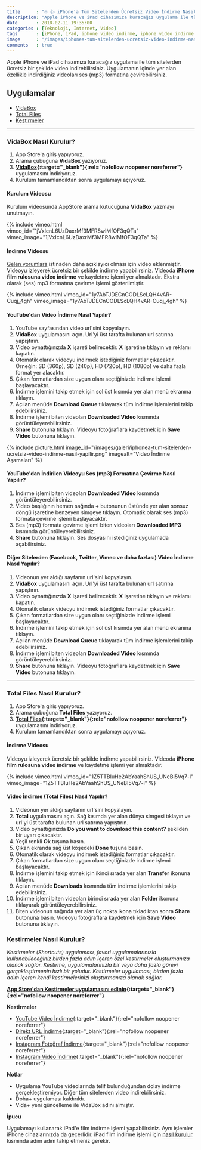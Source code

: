 ```yaml
---
title      : "🔥 👍 iPhone'a Tüm Sitelerden Ücretsiz Video İndirme Nasıl Yapılır?"
description: "Apple iPhone ve iPad cihazımıza kuracağız uygulama ile tüm sitelerden ücretsiz bir şekilde video indirebilirsiniz. Uygulamanın içinde yer alan özellikle indirdiğiniz videoları ses (mp3) formatına çevirebilirsiniz."
date       : 2018-02-11 19:35:00
categories : [Teknoloji, İnternet, Video]
tags       : [iPhone, iPad, iphone video indirme, iphone video indirme programı, ios video indirme, ıphone video indirme, twitter video indirme ios, iphone video indirme 2019]
image      : "/images/iphonea-tum-sitelerden-ucretsiz-video-indirme-nasil-yapilir.png"
comments   : true
---
```


Apple iPhone ve iPad cihazımıza kuracağız uygulama ile tüm sitelerden ücretsiz bir şekilde video indirebilirsiniz. Uygulamanın içinde yer alan özellikle indirdiğiniz videoları ses (mp3) formatına çevirebilirsiniz.

## Uygulamalar

- [VidaBox](#vidabox-nasıl-kurulur)
- [Total Files](#total-files-nasıl-kurulur)
- [Kestirmeler](#kestirmeler-nasıl-kurulur)

---

### VidaBox Nasıl Kurulur?

1. App Store'a giriş yapıyoruz.
2. Arama çubuğuna **VidaBox** yazıyoruz.
3. **[VidaBox](https://apple.co/2RC2ghY){:target="_blank"}{:rel="nofollow noopener noreferrer"}** uygulamasını indiriyoruz.
4. Kurulum tamamlandıktan sonra uygulamayı açıyoruz.

#### Kurulum Videosu 

Kurulum videosunda AppStore arama kutucuğuna **VidaBox** yazmayı unutmayın.

{% include vimeo.html vimeo_id="1jVxIcnL6UzDaxrMf3MFR8wlMfOF3qQTa" vimeo_image="1jVxIcnL6UzDaxrMf3MFR8wlMfOF3qQTa" %}

#### İndirme Videosu

[Gelen yorumlara]({{site.url}}/2018/iphone-cihaza-tum-sitelerden-ucretsiz-video-indirme-nasil-yapilir/#comment-3931533922) istinaden daha açıklayıcı olması için video eklenmiştir. Videoyu izleyerek ücretsiz bir şekilde indirme yapabilirsiniz. Videoda **iPhone film rulosuna video indirme** ve kaydetme işlemi yer almaktadır. Ekstra olarak (ses) mp3 formatına çevirme işlemi gösterilmiştir.

{% include vimeo.html vimeo_id="1y7AbTJDECnCODLScLQH4vAR-Cuqj_4gh" vimeo_image="1y7AbTJDECnCODLScLQH4vAR-Cuqj_4gh" %}

#### YouTube'dan Video İndirme Nasıl Yapılır?

1. YouTube sayfasından video url'sini kopyalayın.
2. **VidaBox** uygulamasını açın. Url'yi üst tarafta bulunan url satırına yapıştırın.
3. Video oynattığınızda **X** işareti belirecektir. **X** işaretine tıklayın ve reklamı kapatın.
4. Otomatik olarak videoyu indirmek istediğiniz formatlar çıkacaktır. Örneğin: SD (360p), SD (240p), HD (720p), HD (1080p) ve daha fazla format yer alacaktır.
5. Çıkan formatlardan size uygun olanı seçtiğinizde indirme işlemi başlayacaktır.
6. İndirme işlemini takip etmek için sol üst kısımda yer alan menü ekranına tıklayın.
7. Açılan menüde **Download Queue** tıklayarak tüm indirme işlemlerini takip edebilirsiniz.
8. İndirme işlemi biten videoları **Downloaded Video** kısmında görüntüleyerebilirsiniz. 
9. **Share** butonuna tıklayın. Videoyu fotoğraflara kaydetmek için **Save Video** butonuna tıklayın.

{% include picture.html image_id="/images/galeri/iphonea-tum-sitelerden-ucretsiz-video-indirme-nasil-yapilir.png" imagealt="Video İndirme Aşamaları" %}

#### YouTube'dan İndirilen Videoyu Ses (mp3) Formatına Çevirme Nasıl Yapılır?

1. İndirme işlemi biten videoları **Downloaded Video** kısmında görüntüleyerebilirsiniz.
2. Video başlığının hemen sağında **+** butonunun üstünde yer alan sonsuz döngü işaretine benzeyen simgeye tıklayın. Otomatik olarak  ses (mp3) formata çevirme işlemi başlayacaktır.
3. Ses (mp3) formata çevirme işlemi biten videoları **Downloaded MP3** kısmında görüntüleyerebilirsiniz. 
9. **Share** butonuna tıklayın. Ses dosyasını istediğiniz uygulamada açabilirsiniz.

#### Diğer Sitelerden (Facebook, Twitter, Vimeo ve daha fazlası) Video İndirme Nasıl Yapılır?

1. Videonun yer aldığı sayfanın url'sini kopyalayın.
2. **VidaBox** uygulamasını açın. Url'yi üst tarafta bulunan url satırına yapıştırın.
3. Video oynattığınızda **X** işareti belirecektir. **X** işaretine tıklayın ve reklamı kapatın.
4. Otomatik olarak videoyu indirmek istediğiniz formatlar çıkacaktır.
5. Çıkan formatlardan size uygun olanı seçtiğinizde indirme işlemi başlayacaktır.
6. İndirme işlemini takip etmek için sol üst kısımda yer alan menü ekranına tıklayın.
7. Açılan menüde **Download Queue** tıklayarak tüm indirme işlemlerini takip edebilirsiniz.
8. İndirme işlemi biten videoları **Downloaded Video** kısmında görüntüleyerebilirsiniz. 
9. **Share** butonuna tıklayın. Videoyu fotoğraflara kaydetmek için **Save Video** butonuna tıklayın.

---

### Total Files Nasıl Kurulur?

1. App Store'a giriş yapıyoruz.
2. Arama çubuğuna **Total Files** yazıyoruz.
3. **[Total Files](https://apple.co/2ItdbYZ){:target="_blank"}{:rel="nofollow noopener noreferrer"}** uygulamasını indiriyoruz.
4. Kurulum tamamlandıktan sonra uygulamayı açıyoruz.

#### İndirme Videosu

Videoyu izleyerek ücretsiz bir şekilde indirme yapabilirsiniz. Videoda **iPhone film rulosuna video indirme** ve kaydetme işlemi yer almaktadır.

{% include vimeo.html vimeo_id="1Z5TTBIuHe2AbYaahShUS_UNeBI5Vq7-l" vimeo_image="1Z5TTBIuHe2AbYaahShUS_UNeBI5Vq7-l" %}

#### Video İndirme (Total Files) Nasıl Yapılır?

1. Videonun yer aldığı sayfanın url'sini kopyalayın.
2. **Total** uygulamasını açın. Sağ kısımda yer alan dünya simgesi tıklayın ve url'yi üst tarafta bulunan url satırına yapıştırın.
3. Video oynattığınızda **Do you want to download this content?** şekilden bir uyarı çıkacaktır. 
4. Yeşil renkli **Ok** tuşuna basın.
5. Çıkan ekranda sağ üst köşedeki **Done** tuşuna basın.
6. Otomatik olarak videoyu indirmek istediğiniz formatlar çıkacaktır.
7. Çıkan formatlardan size uygun olanı seçtiğinizde indirme işlemi başlayacaktır.
8. İndirme işlemini takip etmek için ikinci sırada yer alan **Transfer** ikonuna tıklayın.
9. Açılan menüde **Downloads** kısmında tüm indirme işlemlerini takip edebilirsiniz.
10. İndirme işlemi biten videoları birinci sırada yer alan **Folder** ikonuna tıklayarak görüntüleyerebilirsiniz.
11. Biten videonun sağında yer alan üç nokta ikona tıkladıktan sonra **Share** butonuna basın. Videoyu fotoğraflara kaydetmek için **Save Video** butonuna tıklayın.


### Kestirmeler Nasıl Kurulur?

*Kestirmeler (Shortcuts) uygulaması, favori uygulamalarınızla kullanabileceğiniz birden fazla adım içeren özel kestirmeler oluşturmanıza olanak sağlar. Kestirme, uygulamalarınızla bir veya daha fazla görevi gerçekleştirmenin hızlı bir yoludur. Kestirmeler uygulaması, birden fazla adım içeren kendi kestirmelerinizi oluşturmanıza olanak sağlar.*

**[App Store'dan Kestirmeler uygulamasını edinin](https://apple.co/2Gw74B1){:target="_blank"}{:rel="nofollow noopener noreferrer"}**

**Kestirmeler**
- [YouTube Video İndirme](http://bit.ly/2UJ0RKG){:target="_blank"}{:rel="nofollow noopener noreferrer"}
- [Direkt URL İndirme](http://bit.ly/2vdHaLO){:target="_blank"}{:rel="nofollow noopener noreferrer"}
- [Instagram Fotoğraf İndirme](http://bit.ly/2GverZw){:target="_blank"}{:rel="nofollow noopener noreferrer"}
- [Instagram Video İndirme](http://bit.ly/2Zkete0){:target="_blank"}{:rel="nofollow noopener noreferrer"}

**Notlar**

* Uygulama YouTube videolarında telif bulunduğundan dolay indirme gerçekleştiremiyor. Diğer tüm sitelerden video indirebilirsiniz.
* Doha+ uygulaması kaldırıldı.
* Vida+ yeni güncelleme ile VidaBox adını almıştır.

**İpucu**

Uygulamayı kullanarak iPad'e film indirme işlemi yapabilirsiniz. Aynı işlemler iPhone cihazlarınızda da geçerlidir. iPad film indirme işlemi için <a href="#dodax-for-clouds-nasıl-kurulur">nasıl kurulur</a> kısmında adım adım takip etmeniz gerekir.